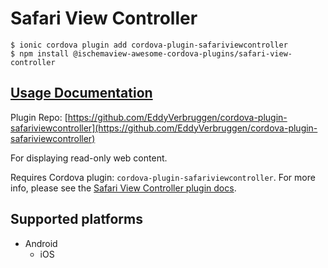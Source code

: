 # Safari View Controller

```
$ ionic cordova plugin add cordova-plugin-safariviewcontroller
$ npm install @ischemaview-awesome-cordova-plugins/safari-view-controller
```

## [Usage Documentation](https://danielsogl.gitbook.io/awesome-cordova-plugins/plugins/safari-view-controller/)

Plugin Repo: [https://github.com/EddyVerbruggen/cordova-plugin-safariviewcontroller](https://github.com/EddyVerbruggen/cordova-plugin-safariviewcontroller)

For displaying read-only web content.

Requires Cordova plugin: `cordova-plugin-safariviewcontroller`. For more info, please see the [Safari View Controller plugin docs](https://github.com/EddyVerbruggen/cordova-plugin-safariviewcontroller).

## Supported platforms

- Android
  - iOS
  


